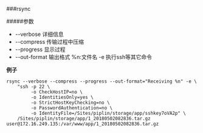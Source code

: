 ###rsync



#####参数
- --verbose 详细信息
- --compress 传输过程中压缩
- --progress 显示过程
- --out-format 输出格式 %n:文件名
-e 执行ssh等其它命令

**例子**
```
rsync --verbose --compress --progress --out-format="Receiving %n" -e \
    "ssh -p 22 \
         -o CheckHostIP=no \
         -o IdentitiesOnly=yes \
         -o StrictHostKeyChecking=no \
         -o PasswordAuthentication=no \
         -o IdentityFile=/Sites/piplin/storage/app/sshkey7oVA2p" \
    /Sites/piplin/storage/app/1_20180502082836.tar.gz user@172.16.249.135:/var/www/app/1_20180502082836.tar.gz
```